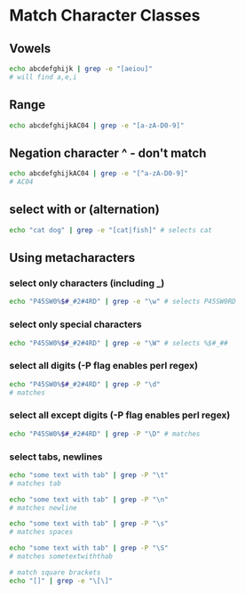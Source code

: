 # Match Character Classes

## Vowels

```bash
echo abcdefghijk | grep -e "[aeiou]"
# will find a,e,i
```

## Range

```bash
echo abcdefghijkAC04 | grep -e "[a-zA-D0-9]"
```

## Negation character ^ - don't match

```bash
echo abcdefghijkAC04 | grep -e "[^a-zA-D0-9]"
# AC04
```

## select with or (alternation)

```bash
echo "cat dog" | grep -e "[cat|fish]" # selects cat
```

## Using metacharacters

### select only characters (including _)

```bash
echo "P45SW0%$#_#2#4RD" | grep -e "\w" # selects P45SW0RD
```

### select only special characters

```bash
echo "P45SW0%$#_#2#4RD" | grep -e "\W" # selects %$#_##
```

### select all digits (-P flag enables perl regex)

```bash
echo "P45SW0%$#_#2#4RD" | grep -P "\d" 
# matches
```

### select all except digits (-P flag enables perl regex)

```bash
echo "P45SW0%$#_#2#4RD" | grep -P "\D" # matches 
```

### select tabs, newlines

```bash
echo "some text with tab" | grep -P "\t" 
# matches tab  

echo "some text with tab" | grep -P "\n" 
# matches newline

echo "some text with tab" | grep -P "\s" 
# matches spaces

echo "some text with tab" | grep -P "\S" 
# matches sometextwiththab

# match square brackets
echo "[]" | grep -e "\[\]"
```
